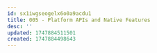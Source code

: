 ```yaml
---
id: sx1iwgseogelx6o0a9acdu1
title: 005 - Platform APIs and Native Features
desc: ''
updated: 1747884511501
created: 1747884498643
---
```

